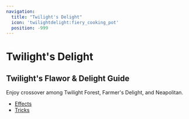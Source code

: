 ```yaml
---
navigation:
  title: "Twilight's Delight"
  icon: 'twilightdelight:fiery_cooking_pot'
  position: -999
---
```


# Twilight's Delight

## Twilight's Flawor & Delight Guide

Enjoy crossover among Twilight Forest, Farmer's Delight, and Neapolitan.

- [Effects](effects.md)
- [Tricks](tricks.md)
